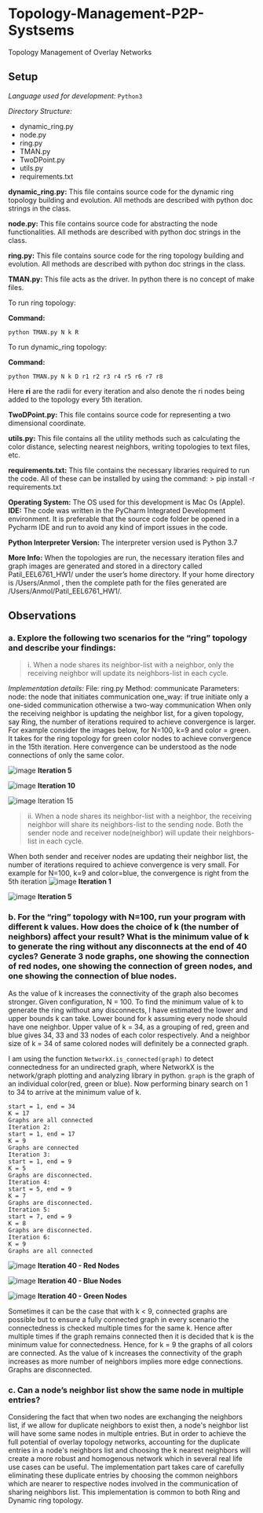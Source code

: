 # Topology-Management-P2P-Systsems
Topology Management of Overlay Networks

## Setup
*Language used for development:*
  `Python3`


*Directory Structure:*
* dynamic_ring.py
* node.py
* ring.py
* TMAN.py
* TwoDPoint.py
* utils.py
* requirements.txt


**dynamic_ring.py:**
This file contains source code for the dynamic ring topology building and evolution. All methods are described with python doc strings in the class.


**node.py:**
This file contains source code for abstracting the node functionalities. All methods are described with python doc strings in the class.


**ring.py:**
This file contains source code for the ring topology building and evolution. All methods are described with python doc strings in the class.


**TMAN.py:**
This file acts as the driver. In python there is no concept of make files.

To run ring topology:

**Command:** 

`python TMAN.py N k R`
                
To run dynamic_ring topology:

**Command:** 

`python TMAN.py N k D r1 r2 r3 r4 r5 r6 r7 r8`
                
Here **ri** are the radii for every iteration and also denote the ri nodes being added to the topology every 5th iteration.

**TwoDPoint.py:**
This file contains source code for representing a two dimensional coordinate.

**utils.py:**
This file contains all the utility methods such as calculating the color distance, selecting nearest neighbors, writing topologies to text files, etc.      


**requirements.txt:**
This file contains the necessary libraries required to run the code. All of these can be installed by using the command:
        > pip install -r requirements.txt


**Operating System:**
        The OS used for this development is Mac Os (Apple).
**IDE:**
        The code was written in the PyCharm Integrated Development environment. It is preferable that the source code folder be opened in a Pycharm IDE and run to avoid any kind of import issues in the code.


**Python Interpreter Version:**
        The interpreter version used is Python 3.7


**More Info:**
        When the topologies are run, the necessary iteration files and graph images are generated and stored in a directory called Patil_EEL6761_HW1/  under the user’s home directory. If your home directory is /Users/Anmol , then the complete path for the files generated are /Users/Anmol/Patil_EEL6761_HW1/.

## Observations

### a. Explore the following two scenarios for the “ring” topology and describe your findings:
  > i. When a node shares its neighbor-list with a neighbor, only the receiving neighbor will
  update its neighbors-list in each cycle.

*Implementation details:*
File:
  ring.py
Method:
  communicate
Parameters:
  node: the node that initiates communication
  one_way: if true initiate only a one-sided communication
           otherwise a two-way communication
When only the receiving neighbor is updating the neighbor list, for a given topology, say Ring, the number of iterations required to achieve convergence is larger.
For example consider the images below, for N=100, k=9 and color = green. It takes for the ring topology for green color nodes to achieve convergence in the 15th iteration. Here convergence can be understood as the node connections of only the same color.

![image](https://user-images.githubusercontent.com/19925448/153047443-cde100df-9686-45ca-9ce4-28be584b5b58.png)
**Iteration 5**

![image](https://user-images.githubusercontent.com/19925448/153047572-b26c5df8-3f92-4ca3-9ea6-fefbf257f27d.png)
**Iteration 10**

![image](https://user-images.githubusercontent.com/19925448/153047598-43072d7f-bdc1-4860-ab4d-75e03fad54be.png)
Iteration 15

  > ii. When a node shares its neighbor-list with a neighbor, the receiving neighbor will share its neighbors-list to the sending node. Both the sender node and         receiver node(neighbor) will update their neighbors-list in each cycle.
  
  When both sender and receiver nodes are updating their neighbor list, the number of iterations required to achieve convergence is very small. For example for       N=100, k=9 and color=blue, the convergence is right from the 5th iteration
  ![image](https://user-images.githubusercontent.com/19925448/153048038-cd4f6fd2-07a9-44da-aacd-307441d810dd.png)
  **Iteration 1**
  
  ![image](https://user-images.githubusercontent.com/19925448/153048089-f101d572-3a7c-48a5-9f41-5ca1b97a15be.png)
  **Iteration 5**
  
### b. For the “ring” topology with N=100, run your program with different k values. How does the choice of k (the number of neighbors) affect your result? What is the minimum value of k to generate the ring without any disconnects at the end of 40 cycles? Generate 3 node graphs, one showing the connection of red nodes, one showing the connection of green nodes, and one showing the connection of blue nodes.

As the value of k increases the connectivity of the graph also becomes stronger. Given configuration, N = 100. To find the minimum value of k to generate the ring without any disconnects, I have estimated the lower and upper bounds k can take. Lower bound for k assuming every node should have one neighbor. Upper value of k = 34, as a grouping of red, green and blue gives 34, 33 and 33 nodes of each color respectively. And a neighbor size of k = 34 of same colored nodes will definitely be a connected graph.

I am using the function `NetworkX.is_connected(graph)` to detect connectedness for an undirected graph, where NetworkX is the network/graph plotting and analyzing library in python. `graph` is the graph of an individual color(red, green or blue). 
Now performing binary search on 1 to 34 to arrive at the minimum value of k.

```Iteration 1:
start = 1, end = 34
K = 17
Graphs are all connected
Iteration 2:
start = 1, end = 17
K = 9
Graphs are connected
Iteration 3:
start = 1, end = 9
K = 5
Graphs are disconnected.
Iteration 4:
start = 5, end = 9
K = 7
Graphs are disconnected.
Iteration 5:
start = 7, end = 9
K = 8
Graphs are disconnected.
Iteration 6:
K = 9
Graphs are all connected
```

![image](https://user-images.githubusercontent.com/19925448/153048720-1b8dc29d-0fd4-4a14-812f-7f918deddbe1.png)
**Iteration 40 - Red Nodes**

![image](https://user-images.githubusercontent.com/19925448/153048766-d3bb324b-cf21-463c-9709-5b4a392e03da.png)
**Iteration 40 - Blue Nodes**

![image](https://user-images.githubusercontent.com/19925448/153048808-5b365c8e-c6d1-4ec9-9517-7fdf506e1577.png)
**Iteration 40 - Green Nodes**

Sometimes it can be the case that with k < 9, connected graphs are possible but to ensure a fully connected graph in every scenario the connectedness is checked multiple times for the same k. Hence after multiple times if the graph remains connected then it is decided that k is the minimum value for connectedness. Hence, for k = 9 the graphs of all colors are connected. As the value of k increases the connectivity of the graph increases as more number of
neighbors implies more edge connections. Graphs are disconnected.

### c. Can a node’s neighbor list show the same node in multiple entries?
Considering the fact that when two nodes are exchanging the neighbors list, if we allow for duplicate neighbors to exist then, a node's neighbor list will have some same nodes in multiple entries. But in order to achieve the full potential of overlay topology networks, accounting for the duplicate entries in a node's neighbors list and choosing the k nearest neighbors will create a more robust and homogenous network which in several real life use cases can be useful. The implementation part takes care of carefully eliminating these duplicate entries by choosing the common neighbors which are nearer to respective nodes involved in the communication of sharing neighbors list. This implementation is common to both Ring and Dynamic ring topology.
